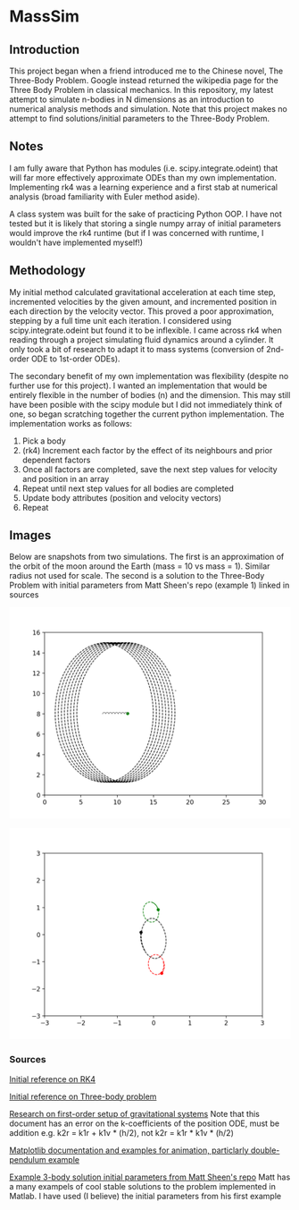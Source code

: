 # MassSim

## Introduction
This project began when a friend introduced me to the Chinese novel, The Three-Body Problem. Google instead returned the wikipedia page for the Three Body Problem in classical mechanics. In this repository, my latest attempt to simulate n-bodies in N dimensions as an introduction to numerical analysis methods and simulation. Note that this project makes no attempt to find solutions/initial parameters to the Three-Body Problem.

## Notes
I am fully aware that Python has modules (i.e. scipy.integrate.odeint) that will far more effectively approximate ODEs than my own implementation. Implementing rk4 was a learning experience and a first stab at numerical analysis (broad familiarity with Euler method aside).

A class system was built for the sake of practicing Python OOP. I have not tested but it is likely that storing a single numpy array of initial parameters would improve the rk4 runtime (but if I was concerned with runtime, I wouldn't have implemented myself!)

## Methodology
My initial method calculated gravitational acceleration at each time step, incremented velocities by the given amount, and incremented position in each direction by the velocity vector. This proved a poor approximation, stepping by a full time unit each iteration. I considered using scipy.integrate.odeint but found it to be inflexible. I came across rk4 when reading through a project simulating fluid dynamics around a cylinder. It only took a bit of research to adapt it to mass systems (conversion of 2nd-order ODE to 1st-order ODEs). 

The secondary benefit of my own implementation was flexibility (despite no further use for this project). I wanted an implementation that would be entirely flexible in the number of bodies (n) and the dimension. This may still have been posible with the scipy module but I did not immediately think of one, so began scratching together the current python implementation. The implementation works as follows:

1. Pick a body
2. (rk4) Increment each factor by the effect of its neighbours and prior dependent factors
3. Once all factors are completed, save the next step values for velocity and position in an array
4. Repeat until next step values for all bodies are completed
5. Update body attributes (position and velocity vectors)
6. Repeat

## Images

Below are snapshots from two simulations. The first is an approximation of the orbit of the moon around the Earth (mass = 10 vs mass = 1). Similar radius not used for scale. The second is a solution to the Three-Body Problem with initial parameters from Matt Sheen's repo (example 1) linked in sources

![Moon-Earth Orbit](imgs/moon_earth_orbit.png)

![Three-body solution, Matt Sheen init params example1](imgs/three_body_mws262_ex1.png)


### Sources
[Initial reference on RK4](https://en.wikipedia.org/wiki/Runge%E2%80%93Kutta_methods)

[Initial reference on Three-body problem](https://en.wikipedia.org/wiki/Three-body_problem)

[Research on first-order setup of gravitational systems](http://spiff.rit.edu/richmond/nbody/OrbitRungeKutta4.pdf) Note that this document has an error on the k-coefficients of the position ODE, must be addition e.g. k2r = k1r + k1v * (h/2), not k2r = k1r * k1v * (h/2)

[Matplotlib documentation and examples for animation, particlarly double-pendulum example](https://matplotlib.org/3.1.1/gallery/animation/double_pendulum_sgskip.html)

[Example 3-body solution initial parameters from Matt Sheen's repo](https://github.com/mws262/MAE5730_examples/) Matt has a many exampels of cool stable solutions to the problem implemented in Matlab. I have used (I believe) the initial parameters from his first example
